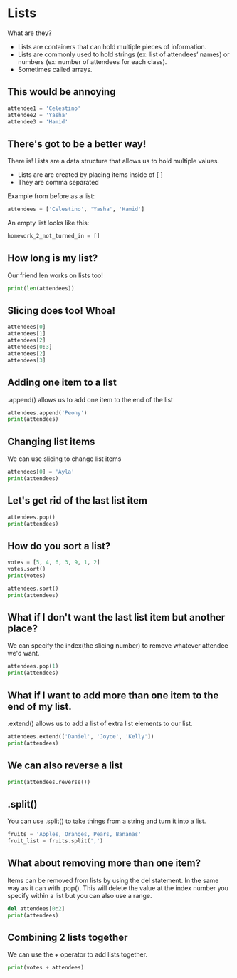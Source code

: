 # Lists
What are they?
- Lists are containers that can hold multiple pieces of information.
- Lists are commonly used to hold strings (ex: list of attendees’ names) or numbers (ex: number of attendees for each class).
- Sometimes called arrays.

## This would be annoying
```python
attendee1 = 'Celestino'
attendee2 = 'Yasha'
attendee3 = 'Hamid'
```
## There's got to be a better way!
There is! Lists are a data structure that allows us to hold multiple values.
- Lists are are created by placing items inside of [ ] 
- They are comma separated

Example from before as a list:
```python
attendees = ['Celestino', 'Yasha', 'Hamid']
```

An empty list looks like this:
```python
homework_2_not_turned_in = []
```

## How long is my list?
Our friend len works on lists too!
```python
print(len(attendees))
```

## Slicing does too! Whoa!
```python
attendees[0]
attendees[1]
attendees[2]
attendees[0:3]
attendees[2]
attendees[3]
```

## Adding one item to a list
.append() allows us to add one item to the end of the list
```python
attendees.append('Peony')
print(attendees)
```

## Changing list items
We can use slicing to change list items
```python
attendees[0] = 'Ayla'
print(attendees)
```

## Let's get rid of the last list item
```python
attendees.pop()
print(attendees)
```

## How do you sort a list?
```python
votes = [5, 4, 6, 3, 9, 1, 2]
votes.sort()
print(votes)

attendees.sort()
print(attendees)
```

## What if I don't want the last list item but another place?
We can specify the index(the slicing number) to remove whatever attendee we'd want.
```python
attendees.pop(1)
print(attendees)
```
## What if I want to add more than one item to the end of my list.
.extend() allows us to add a list of extra list elements to our list.
```python
attendees.extend(['Daniel', 'Joyce', 'Kelly'])
print(attendees)
```

## We can also reverse a list
```python
print(attendees.reverse())
```

## .split()
You can use .split() to take things from a string and turn it into a list.
```python
fruits = 'Apples, Oranges, Pears, Bananas'
fruit_list = fruits.split(',')
```

## What about removing more than one item?
Items can be removed from lists by using the del statement. In the same way as it can with .pop(). This will delete the value at the index number you specify within a list but you can also use a range.
```python
del attendees[0:2]
print(attendees)
```

## Combining 2 lists together
We can use the + operator to add lists together.
```python
print(votes + attendees)
```
